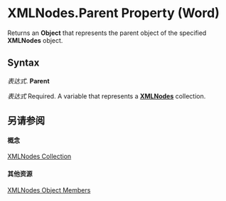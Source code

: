 
# XMLNodes.Parent Property (Word)

Returns an  **Object** that represents the parent object of the specified **XMLNodes** object.


## Syntax

 _表达式_. **Parent**

 _表达式_ Required. A variable that represents a **[XMLNodes](c29850f2-8db2-aef6-57ee-fed1b625616c.md)** collection.


## 另请参阅


#### 概念


[XMLNodes Collection](c29850f2-8db2-aef6-57ee-fed1b625616c.md)
#### 其他资源


[XMLNodes Object Members](http://msdn.microsoft.com/library/addbb160-42f1-9e37-d280-d4ff4279fb8d%28Office.15%29.aspx)